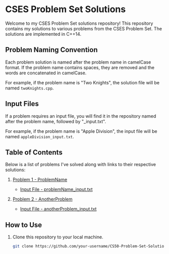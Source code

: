 # CSES Problem Set Solutions

Welcome to my CSES Problem Set solutions repository! This repository contains my solutions to various problems from the CSES Problem Set. The solutions are implemented in C++14.

## Problem Naming Convention

Each problem solution is named after the problem name in camelCase format. If the problem name contains spaces, they are removed and the words are concatenated in camelCase.

For example, if the problem name is "Two Knights", the solution file will be named `twoKnights.cpp`.

## Input Files

If a problem requires an input file, you will find it in the repository named after the problem name, followed by "_input.txt".

For example, if the problem name is "Apple Division", the input file will be named `appleDivision_input.txt`.

## Table of Contents

Below is a list of problems I've solved along with links to their respective solutions:

1. [Problem 1 - ProblemName](./problemName.cpp)
   - [Input File - problemName_input.txt](./problemName_input.txt)

2. [Problem 2 - AnotherProblem](./anotherProblem.cpp)
   - [Input File - anotherProblem_input.txt](./anotherProblem_input.txt)

<!-- Add more problems here -->

## How to Use

1. Clone this repository to your local machine.
   
   ```bash
   git clone https://github.com/your-username/CS50-Problem-Set-Solutions.git

